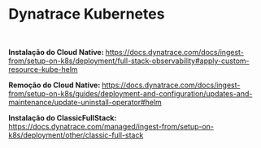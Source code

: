 # Dynatrace Kubernetes
<br>

<strong> Instalação do Cloud Native: </strong> https://docs.dynatrace.com/docs/ingest-from/setup-on-k8s/deployment/full-stack-observability#apply-custom-resource-kube-helm

<strong> Remoção do Cloud Native: </strong> https://docs.dynatrace.com/docs/ingest-from/setup-on-k8s/guides/deployment-and-configuration/updates-and-maintenance/update-uninstall-operator#helm
 
<strong> Instalação do ClassicFullStack: </strong> https://docs.dynatrace.com/managed/ingest-from/setup-on-k8s/deployment/other/classic-full-stack
